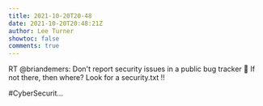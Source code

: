 ```yaml
---
title: 2021-10-20T20-48
date: 2021-10-20T20:48:21Z
author: Lee Turner
showtoc: false
comments: true
---
```


RT @briandemers: Don't report security issues in a public bug tracker 🐛
If not there, then where? Look for a security.txt ‼️

#CyberSecurit…

